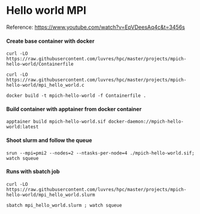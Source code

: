 Hello world MPI
===============

Reference: <https://www.youtube.com/watch?v=EpVDeesAq4c&t=3456s>

#### Create base container with docker
``curl -LO https://raw.githubusercontent.com/luvres/hpc/master/projects/mpich-hello-world/Containerfile``

``curl -LO https://raw.githubusercontent.com/luvres/hpc/master/projects/mpich-hello-world/mpi_hello_world.c``

``docker build -t mpich-hello-world -f Containerfile .``

#### Build container with apptainer from docker container
``apptainer build mpich-hello-world.sif docker-daemon://mpich-hello-world:latest``

#### Shoot slurm and follow the queue
``srun --mpi=pmi2 --nodes=2 --ntasks-per-node=4 ./mpich-hello-world.sif; watch squeue``

#### Runs with sbatch job
``curl -LO https://raw.githubusercontent.com/luvres/hpc/master/projects/mpich-hello-world/mpi_hello_world.slurm``

``sbatch mpi_hello_world.slurm ; watch squeue``


